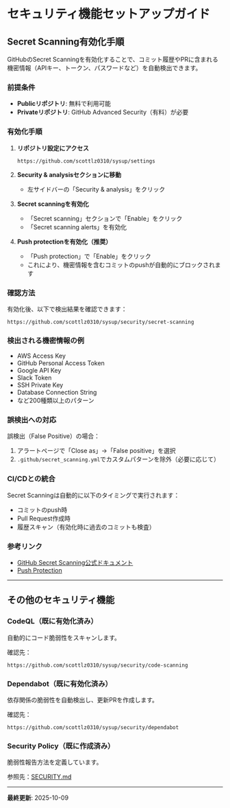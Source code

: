 # セキュリティ機能セットアップガイド

## Secret Scanning有効化手順

GitHubのSecret Scanningを有効化することで、コミット履歴やPRに含まれる機密情報（APIキー、トークン、パスワードなど）を自動検出できます。

### 前提条件

- **Publicリポジトリ**: 無料で利用可能
- **Privateリポジトリ**: GitHub Advanced Security（有料）が必要

### 有効化手順

1. **リポジトリ設定にアクセス**
   ```
   https://github.com/scottlz0310/sysup/settings
   ```

2. **Security & analysisセクションに移動**
   - 左サイドバーの「Security & analysis」をクリック

3. **Secret scanningを有効化**
   - 「Secret scanning」セクションで「Enable」をクリック
   - 「Secret scanning alerts」を有効化

4. **Push protectionを有効化（推奨）**
   - 「Push protection」で「Enable」をクリック
   - これにより、機密情報を含むコミットのpushが自動的にブロックされます

### 確認方法

有効化後、以下で検出結果を確認できます：

```
https://github.com/scottlz0310/sysup/security/secret-scanning
```

### 検出される機密情報の例

- AWS Access Key
- GitHub Personal Access Token
- Google API Key
- Slack Token
- SSH Private Key
- Database Connection String
- など200種類以上のパターン

### 誤検出への対応

誤検出（False Positive）の場合：

1. アラートページで「Close as」→「False positive」を選択
2. `.github/secret_scanning.yml`でカスタムパターンを除外（必要に応じて）

### CI/CDとの統合

Secret Scanningは自動的に以下のタイミングで実行されます：

- コミットのpush時
- Pull Request作成時
- 履歴スキャン（有効化時に過去のコミットも検査）

### 参考リンク

- [GitHub Secret Scanning公式ドキュメント](https://docs.github.com/en/code-security/secret-scanning)
- [Push Protection](https://docs.github.com/en/code-security/secret-scanning/push-protection-for-repositories-and-organizations)

---

## その他のセキュリティ機能

### CodeQL（既に有効化済み）

自動的にコード脆弱性をスキャンします。

確認先：
```
https://github.com/scottlz0310/sysup/security/code-scanning
```

### Dependabot（既に有効化済み）

依存関係の脆弱性を自動検出し、更新PRを作成します。

確認先：
```
https://github.com/scottlz0310/sysup/security/dependabot
```

### Security Policy（既に作成済み）

脆弱性報告方法を定義しています。

参照先：[SECURITY.md](../SECURITY.md)

---

**最終更新**: 2025-10-09
